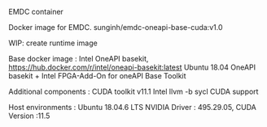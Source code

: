 EMDC container

Docker image for EMDC.
sunginh/emdc-oneapi-base-cuda:v1.0

WIP:
	create runtime image
	
	
Base docker image : 
	Intel OneAPI basekit, https://hub.docker.com/r/intel/oneapi-basekit:latest
	Ubuntu 18.04
	OneAPI basekit
	+ Intel FPGA-Add-On for oneAPI Base Toolkit

Additional components :
	CUDA toolkit v11.1
	Intel llvm -b sycl CUDA support

Host environments :
	Ubuntu 18.04.6 LTS
        NVIDIA Driver : 495.29.05, CUDA Version :11.5

